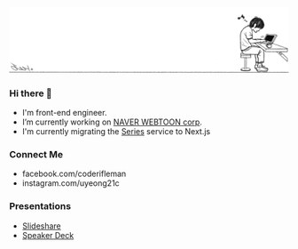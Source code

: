 ![](https://raw.githubusercontent.com/uyeong/uyeong/master/cover.png)

### Hi there 👋

- I'm front-end engineer.
- I’m currently working on [NAVER WEBTOON corp](https://webtoonscorp.com/en/).
- I'm currently migrating the [Series](https://series.naver.com/comic/home.series) service to Next.js

### Connect Me

- facebook.com/coderifleman
- instagram.com/uyeong21c

### Presentations

- [Slideshare](https://www2.slideshare.net/UyeongJu/presentations)
- [Speaker Deck](https://speakerdeck.com/uyeong)

<!--
**uyeong/uyeong** is a ✨ _special_ ✨ repository because its `README.md` (this file) appears on your GitHub profile.

Here are some ideas to get you started:

- 🔭 I’m currently working on ...
- 🌱 I’m currently learning ...
- 👯 I’m looking to collaborate on ...
- 🤔 I’m looking for help with ...
- 💬 Ask me about ...
- 📫 How to reach me: ...
- 😄 Pronouns: ...
- ⚡ Fun fact: ...
-->
